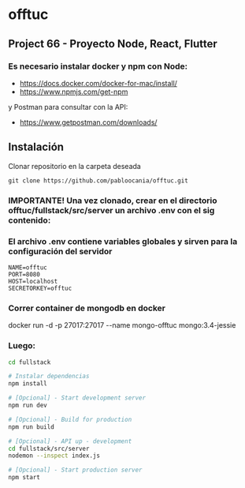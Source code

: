 # offtuc
## Project 66 - Proyecto Node, React, Flutter

### Es necesario instalar docker y npm con Node:
* https://docs.docker.com/docker-for-mac/install/
* https://www.npmjs.com/get-npm

y Postman para consultar con la API:
* https://www.getpostman.com/downloads/


## Instalación

Clonar repositorio en la carpeta deseada

````
git clone https://github.com/pabloocania/offtuc.git
````

### IMPORTANTE! Una vez clonado, crear en el directorio offtuc/fullstack/src/server un archivo .env con el sig contenido:
### El archivo .env contiene variables globales y sirven para la configuración del servidor
````
NAME=offtuc
PORT=8080
HOST=localhost
SECRETORKEY=offtuc
`````

### Correr container de mongodb en docker
docker run -d -p 27017:27017 --name mongo-offtuc mongo:3.4-jessie

### Luego:
```bash 
cd fullstack 

# Instalar dependencias
npm install

# [Opcional] - Start development server
npm run dev

# [Opcional] - Build for production
npm run build

# [Opcional] - API up - development
cd fullstack/src/server
nodemon --inspect index.js

# [Opcional] - Start production server
npm start
````



